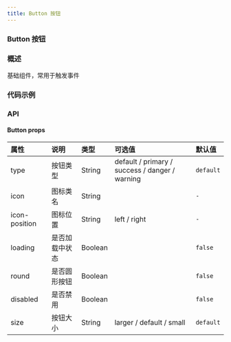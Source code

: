 ```yaml
---
title: Button 按钮
---
```


### Button 按钮

### 概述
基础组件，常用于触发事件

### 代码示例
<ClientOnly>
  <template>
    <div>
      <h4>基础用法</h4>
      <example>
        <lc-button>默认</lc-button>
        <lc-button type="primary">主色调</lc-button>
        <lc-button type="success">成功</lc-button>
        <lc-button type="danger">危险</lc-button>
        <lc-button type="warning">警告</lc-button>
        <template slot="code">{{code1 | format}}</template>
      </example>
      <h4>图标按钮</h4>
      <example>
        <lc-button icon="setting">设置</lc-button>
        <lc-button icon="setting" round>设置</lc-button>
        <lc-button icon="setting" icon-position="right">设置</lc-button>
        <template slot="code">{{code2 | format}}</template>
      </example>
      <h4>禁用按钮</h4>
      <example>
        <lc-button disabled>默认按钮</lc-button>
        <template slot="code">{{code3 | format}}</template>
      </example>
      <h4>加载中</h4>
      <example>
        <lc-button loading>加载中</lc-button>
        <template slot="code">{{code4 | format}}</template>
      </example>
      <h4>不同尺寸</h4>
      <example>
        <lc-button size="larger">larger</lc-button>
        <lc-button>default</lc-button>
        <lc-button size="small">small</lc-button>
        <template slot="code">{{code5 | format}}</template>
      </example>
      <h4>按钮组</h4>
      <example>
        <lc-button-group>
          <lc-button icon='left' type="primary">上一页</lc-button>
          <lc-button type="primary">确定</lc-button>
          <lc-button type="primary" icon="right" icon-position="right">下一页</lc-button>
        </lc-button-group>
        <template slot="code">{{code6 | format}}</template>
      </example>
    </div>
  </template>
</ClientOnly>

<script>
export default {
  filters: {
    format (str) {
      return str.replace(/^ {8}/gm, "").trim()
    }
  },
  data () {
    return {
      code1: `<lc-button>默认</lc-button>
        <lc-button type="primary">主色调</lc-button>
        <lc-button type="success">成功</lc-button>
        <lc-button type="danger">危险</lc-button>
        <lc-button type="warning">警告</lc-button>`,
      code2: `<lc-button icon="setting">设置</lc-button>
        <lc-button icon="setting" round>设置</lc-button>
        <lc-button icon="setting" icon-position="right">设置</lc-button>`,
      code3: `<lc-button disabled>设置</lc-button>`,
      code4: `<lc-button loading>加载中</lc-button>`,
      code5: `<lc-button size="larger">larger</lc-button>
        <lc-button>default</lc-button>
        <lc-button size="small">small</lc-button>`,
      code6: `<lc-button-group>
            <lc-button icon='left'>上一页</lc-button>
            <lc-button>确定</lc-button>
            <lc-button icon="right" icon-position="right">下一页</lc-button>
        </lc-button-group>`,
    }
  },
  methods: {
    handleClick() {
      alert('按钮被点击');
    }
  }
};
</script>

### API

#### Button props
| 属性     | 说明     | 类型    | 可选值                                      | 默认值    |
| :------- | :------- | :------ | :------------------------------------------ | :-------- |
| type     | 按钮类型 | String  | default / primary / success / danger / warning | `default` |
| icon  | 图标类名 | String |                                      | `-` |
| icon-position  | 图标位置 | String |  left / right | `-` |
| loading  | 是否加载中状态 | Boolean |    | `false` |
| round    | 是否圆形按钮   | Boolean |    | `false` |
| disabled | 是否禁用       | Boolean |    | `false` |
| size     | 按钮大小       | String  |  larger / default / small     | `default` |
